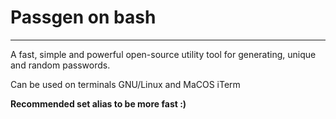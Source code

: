 # Passgen on bash

---
A fast, simple and powerful open-source utility tool for generating, unique and random passwords. 

Can be used on terminals GNU/Linux and MaCOS iTerm



**Recommended set alias to be more fast :)**
